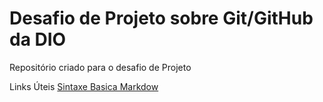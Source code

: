 # Desafio de Projeto sobre Git/GitHub da DIO
Repositório criado para o desafio de Projeto 

Links Úteis 
[Sintaxe Basica Markdow](https://www.markdownguide.org/)

